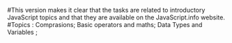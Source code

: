 #This version makes it clear that the tasks are related to introductory JavaScript topics and that they are available on the JavaScript.info website.
#Topics : Comprasions; Basic operators and maths; Data Types and Variables ; 
